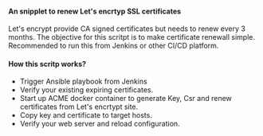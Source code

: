 #### An snipplet to renew Let's encrtyp SSL certificates
Let's encrypt provide CA signed certificates but needs to renew every 3 months.
The objective for this scritpt is to make certificate renewall simple.
Recommended to run this from Jenkins or other CI/CD platform. 

#### How this scritp works?
* Trigger Ansible playbook from Jenkins
* Verify your existing expiring certificates.
* Start up ACME docker container to generate Key, Csr and renew certificates from Let's encrtypt site.
* Copy key and certificate to target hosts.
* Verify your web server and reload configuration.
